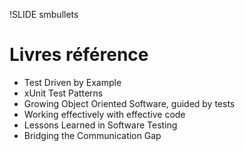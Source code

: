!SLIDE smbullets

# Livres référence

* Test Driven by Example
* xUnit Test Patterns
* Growing Object Oriented Software, guided by tests
* Working effectively with effective code
* Lessons Learned in Software Testing
* Bridging the Communication Gap
